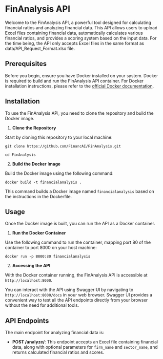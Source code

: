 # FinAnalysis API

Welcome to the FinAnalysis API, a powerful tool designed for calculating financial ratios and analyzing financial data. This API allows users to upload Excel files containing financial data, automatically calculates various financial ratios, and provides a scoring system based on the input data. For the time being, the API only accepts Excel files in the same format as data/API_Request_Format.xlsx file.

## Prerequisites

Before you begin, ensure you have Docker installed on your system. Docker is required to build and run the FinAnalysis API container. For Docker installation instructions, please refer to the [official Docker documentation](https://docs.docker.com/get-docker/).

## Installation

To use the FinAnalysis API, you need to clone the repository and build the Docker image.

1. **Clone the Repository**

Start by cloning this repository to your local machine:
```
git clone https://github.com/FinancAI/FinAnalysis.git
```
```
cd FinAnalysis
```
2. **Build the Docker Image**

Build the Docker image using the following command:
```
docker build -t financialanalysis .
```

This command builds a Docker image named `financialanalysis` based on the instructions in the Dockerfile.

## Usage

Once the Docker image is built, you can run the API as a Docker container.

1. **Run the Docker Container**

Use the following command to run the container, mapping port 80 of the container to port 8000 on your host machine:
```
docker run -p 8000:80 financialanalysis
```

2. **Accessing the API**

With the Docker container running, the FinAnalysis API is accessible at `http://localhost:8000`.

You can interact with the API using Swagger UI by navigating to `http://localhost:8000/docs` in your web browser. Swagger UI provides a convenient way to test all the API endpoints directly from your browser without the need for additional tools.

## API Endpoints

The main endpoint for analyzing financial data is:

- **POST /analyze/**: This endpoint accepts an Excel file containing financial data, along with optional parameters for `firm_name` and `sector_name`, and returns calculated financial ratios and scores.



